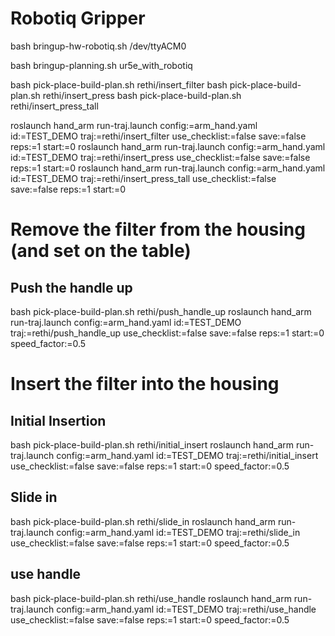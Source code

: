 # Robotiq Gripper
bash bringup-hw-robotiq.sh /dev/ttyACM0

bash bringup-planning.sh ur5e_with_robotiq


bash pick-place-build-plan.sh rethi/insert_filter
bash pick-place-build-plan.sh rethi/insert_press
bash pick-place-build-plan.sh rethi/insert_press_tall



roslaunch hand_arm run-traj.launch  config:=arm_hand.yaml  id:=TEST_DEMO  traj:=rethi/insert_filter  use_checklist:=false save:=false reps:=1 start:=0
roslaunch hand_arm run-traj.launch  config:=arm_hand.yaml  id:=TEST_DEMO  traj:=rethi/insert_press  use_checklist:=false save:=false reps:=1 start:=0
roslaunch hand_arm run-traj.launch  config:=arm_hand.yaml  id:=TEST_DEMO  traj:=rethi/insert_press_tall  use_checklist:=false save:=false reps:=1 start:=0


# Remove the filter from the housing (and set on the table)

## Push the handle up
bash pick-place-build-plan.sh rethi/push_handle_up
roslaunch hand_arm run-traj.launch  config:=arm_hand.yaml  id:=TEST_DEMO  traj:=rethi/push_handle_up  use_checklist:=false save:=false reps:=1 start:=0 speed_factor:=0.5


# Insert the filter into the housing

## Initial Insertion
bash pick-place-build-plan.sh rethi/initial_insert
roslaunch hand_arm run-traj.launch  config:=arm_hand.yaml  id:=TEST_DEMO  traj:=rethi/initial_insert  use_checklist:=false save:=false reps:=1 start:=0 speed_factor:=0.5

## Slide in
bash pick-place-build-plan.sh rethi/slide_in
roslaunch hand_arm run-traj.launch  config:=arm_hand.yaml  id:=TEST_DEMO  traj:=rethi/slide_in  use_checklist:=false save:=false reps:=1 start:=0 speed_factor:=0.5

## use handle
bash pick-place-build-plan.sh rethi/use_handle
roslaunch hand_arm run-traj.launch  config:=arm_hand.yaml  id:=TEST_DEMO  traj:=rethi/use_handle  use_checklist:=false save:=false reps:=1 start:=0 speed_factor:=0.5